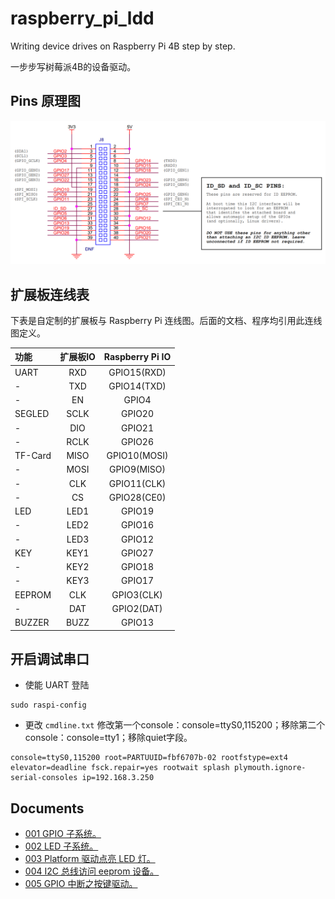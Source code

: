 # raspberry_pi_ldd
Writing device drives on Raspberry Pi 4B step by step.

一步步写树莓派4B的设备驱动。

## Pins 原理图

![Alt text](./Image/001_Shematic_RPI_40_Pin.png?raw=true "Raspberry Pi 4B Pins")

## 扩展板连线表

下表是自定制的扩展板与 Raspberry Pi 连线图。后面的文档、程序均引用此连线图定义。

| 功能 | 扩展板IO | Raspberry Pi IO |
| :-----| :----: | :----: |
| UART   | RXD   | GPIO15(RXD) |
| -      | TXD   | GPIO14(TXD) |
| -      | EN    | GPIO4 |
| SEGLED | SCLK  | GPIO20 |
| -      | DIO   | GPIO21 |
| -      | RCLK  | GPIO26 |
| TF-Card | MISO | GPIO10(MOSI) |
| -      | MOSI  | GPIO9(MISO) |
| -      | CLK   | GPIO11(CLK) |
| -      | CS    | GPIO28(CE0) |
| LED    | LED1  | GPIO19 |
| -      | LED2  | GPIO16 |
| -      | LED3  | GPIO12 |
| KEY    | KEY1  | GPIO27 |
| -      | KEY2  | GPIO18 |
| -      | KEY3  | GPIO17 |
| EEPROM | CLK   | GPIO3(CLK) |
| -      | DAT   | GPIO2(DAT) |
| BUZZER | BUZZ  | GPIO13 |

## 开启调试串口
* 使能 UART 登陆
```console
sudo raspi-config
```
* 更改 `cmdline.txt`
修改第一个console：console=ttyS0,115200；移除第二个console：console=tty1；移除quiet字段。
```
console=ttyS0,115200 root=PARTUUID=fbf6707b-02 rootfstype=ext4 elevator=deadline fsck.repair=yes rootwait splash plymouth.ignore-serial-consoles ip=192.168.3.250
```

## Documents

* [001  GPIO 子系统。](Documents/001_Lighting_first_led.md)
* [002  LED 子系统。](Documents/002_Lighting_another_led.md)
* [003  Platform 驱动点亮 LED 灯。](Documents/003_Lighting_third_led.md)
* [004  I2C 总线访问 eeprom 设备。](Documents/004_i2c_bus.md)
* [005  GPIO 中断之按键驱动。](Documents/005_key_interrupt.md)

